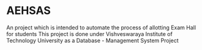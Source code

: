 # AEHSAS
An project which is intended to automate the process of allotting Exam Hall for students
This project is done under Vishveswaraya Institute of Technology University as a Database - Management System Project
